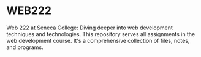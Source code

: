 # WEB222
Web 222 at Seneca College: Diving deeper into web development techniques and technologies.
This repository serves all assignments in the web development course. It's a comprehensive collection of files, notes, and programs.
